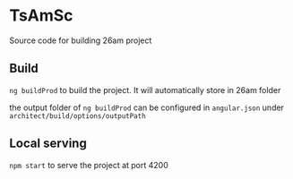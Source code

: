 # TsAmSc

Source code for building 26am project

## Build

`ng buildProd` to build the project. It will automatically store in 26am folder

the output folder of `ng buildProd` can be configured in `angular.json` under `architect/build/options/outputPath`

## Local serving

`npm start` to serve the project at port 4200
